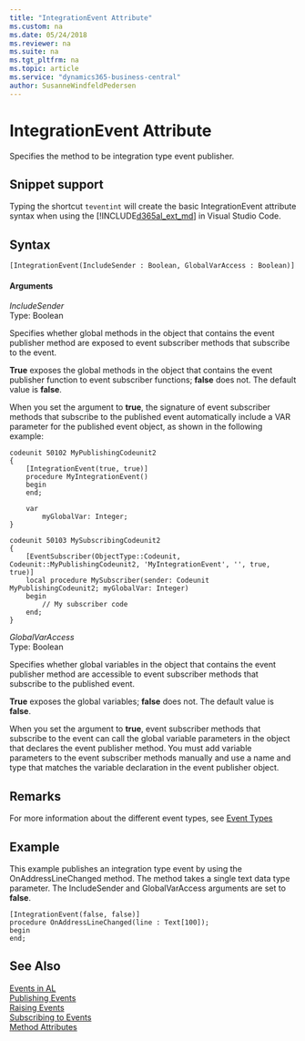 ```yaml
---
title: "IntegrationEvent Attribute"
ms.custom: na
ms.date: 05/24/2018
ms.reviewer: na
ms.suite: na
ms.tgt_pltfrm: na
ms.topic: article
ms.service: "dynamics365-business-central"
author: SusanneWindfeldPedersen
---
```

# IntegrationEvent Attribute
Specifies the method to be integration type event publisher.

## Snippet support
Typing the shortcut ```teventint``` will create the basic IntegrationEvent attribute syntax when using the [!INCLUDE[d365al_ext_md](../../includes/d365al_ext_md.md)] in Visual Studio Code.

## Syntax  
  
```  
[IntegrationEvent(IncludeSender : Boolean, GlobalVarAccess : Boolean)] 
```    
  
#### Arguments  
*IncludeSender*  
Type: Boolean  
  
Specifies whether global methods in the object that contains the event publisher method are exposed to event subscriber methods that subscribe to the event.

**True** exposes the global methods in the object that contains the event publisher function to event subscriber functions; **false** does not. The default value is **false**.

When you set the argument to **true**, the signature of event subscriber methods that subscribe to the published event automatically include a VAR parameter for the published event object, as shown in the following example:

```
codeunit 50102 MyPublishingCodeunit2
{
    [IntegrationEvent(true, true)]
    procedure MyIntegrationEvent()
    begin
    end;

    var
        myGlobalVar: Integer;
}

codeunit 50103 MySubscribingCodeunit2
{
    [EventSubscriber(ObjectType::Codeunit, Codeunit::MyPublishingCodeunit2, 'MyIntegrationEvent', '', true, true)]
    local procedure MySubscriber(sender: Codeunit MyPublishingCodeunit2; myGlobalVar: Integer)
    begin
        // My subscriber code
    end;
}
```

*GlobalVarAccess*  
Type: Boolean  

Specifies whether global variables in the object that contains the event publisher method are accessible to event subscriber methods that subscribe to the published event.

**True** exposes the global variables; **false** does not. The default value is **false**.

When you set the argument to **true**, event subscriber methods that subscribe to the event can call the global variable parameters in the object that declares the event publisher method. You must add variable parameters to the event subscriber methods manually and use a name and type that matches the variable declaration in the event publisher object.

## Remarks
For more information about the different event types, see [Event Types](../devenv-event-types.md) 

## Example
This example publishes an integration type event by using the OnAddressLineChanged method. The method takes a single text data type parameter. The IncludeSender and GlobalVarAccess arguments are set to **false**.
```
[IntegrationEvent(false, false)]
procedure OnAddressLineChanged(line : Text[100]);
begin
end;
``` 
## See Also  
 [Events in AL](../devenv-events-in-al.md)  
 [Publishing Events](../devenv-publishing-events.md)   
 [Raising Events](../devenv-raising-events.md)   
 [Subscribing to Events](../devenv-subscribing-to-events.md)   
 [Method Attributes](devenv-method-attributes.md)